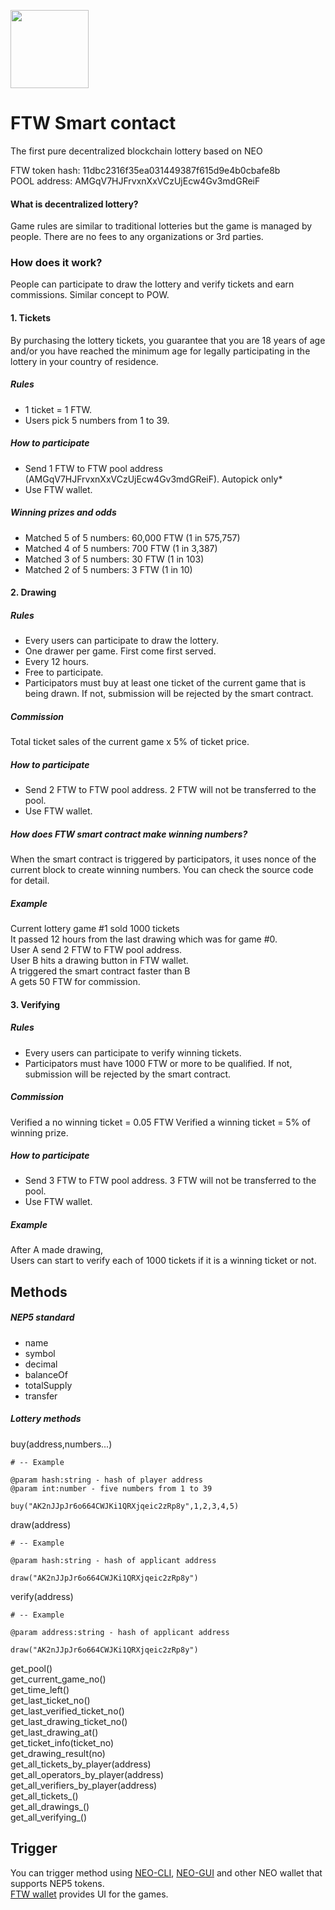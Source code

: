 <p>
  <img
    src="https://s3-us-west-2.amazonaws.com/ftwcoin.io/FTW_LOGO.png"
    width="125px;">
</p>

<h1>FTW Smart contact</h1>
<p>
    The first pure decentralized blockchain lottery based on NEO
</p>


FTW token hash: 11dbc2316f35ea031449387f615d9e4b0cbafe8b<br>
POOL address: AMGqV7HJFrvxnXxVCzUjEcw4Gv3mdGReiF

#### What is decentralized lottery?
Game rules are similar to traditional lotteries but the game is managed by people. There are no fees to any organizations or 3rd parties.

### How does it work?
People can participate to draw the lottery and verify tickets and earn commissions. Similar concept to POW.

#### 1. Tickets

By purchasing the lottery tickets, you guarantee that you are 18 years of age and/or you have reached the minimum age for legally participating in the lottery in your country of residence.

##### Rules
* 1 ticket = 1 FTW.
* Users pick 5 numbers from 1 to 39.

##### How to participate
* Send 1 FTW to FTW pool address (AMGqV7HJFrvxnXxVCzUjEcw4Gv3mdGReiF). Autopick only*
* Use FTW wallet.

##### Winning prizes and odds
* Matched 5 of 5 numbers: 60,000 FTW (1 in 575,757)
* Matched 4 of 5 numbers: 700 FTW (1 in 3,387)
* Matched 3 of 5 numbers: 30 FTW (1 in 103)
* Matched 2 of 5 numbers: 3 FTW (1 in 10)


#### 2. Drawing

##### Rules
* Every users can participate to draw the lottery.
* One drawer per game. First come first served.
* Every 12 hours.
* Free to participate.
* Participators must buy at least one ticket of the current game that is being drawn. If not, submission will be rejected by the smart contract.

##### Commission
Total ticket sales of the current game x 5% of ticket price.

##### How to participate
* Send 2 FTW to FTW pool address. 2 FTW will not be transferred to the pool.
* Use FTW wallet.

##### How does FTW smart contract make winning numbers?
When the smart contract is triggered by participators, it uses nonce of the current block to create winning numbers. You can check the source code for detail.

##### Example
Current lottery game #1 sold 1000 tickets<br/>
It passed 12 hours from the last drawing which was for game #0.<br/>
User A send 2 FTW to FTW pool address.<br/>
User B hits a drawing button in FTW wallet.<br/>
A triggered the smart contract faster than B<br/>
A gets 50 FTW for commission.

#### 3. Verifying

##### Rules
* Every users can participate to verify winning tickets.
* Participators must have 1000 FTW or more to be qualified. If not, submission will be rejected by the smart contract.

##### Commission
Verified a no winning ticket = 0.05 FTW
Verified a winning ticket = 5% of winning prize.

##### How to participate
* Send 3 FTW to FTW pool address. 3 FTW will not be transferred to the pool.
* Use FTW wallet.

##### Example
After A made drawing, <br/>
Users can start to verify each of 1000 tickets if it is a winning ticket or not.


## Methods

##### NEP5 standard

- name
- symbol
- decimal
- balanceOf
- totalSupply
- transfer


##### Lottery methods

buy(address,numbers...)

```
# -- Example

@param hash:string - hash of player address
@param int:number - five numbers from 1 to 39 

buy("AK2nJJpJr6o664CWJKi1QRXjqeic2zRp8y",1,2,3,4,5)
```

draw(address)

```
# -- Example

@param hash:string - hash of applicant address

draw("AK2nJJpJr6o664CWJKi1QRXjqeic2zRp8y")
```

verify(address)

```
# -- Example

@param address:string - hash of applicant address

draw("AK2nJJpJr6o664CWJKi1QRXjqeic2zRp8y")
```
get_pool()<br/>
get_current_game_no()<br/>
get_time_left()<br/>
get_last_ticket_no()<br/>
get_last_verified_ticket_no()<br/>
get_last_drawing_ticket_no()<br/>
get_last_drawing_at()<br/>
get_ticket_info(ticket_no)<br/>
get_drawing_result(no)<br/>
get_all_tickets_by_player(address)<br/>
get_all_operators_by_player(address)<br/>
get_all_verifiers_by_player(address)<br/>
get_all_tickets_()<br/>
get_all_drawings_()<br/>
get_all_verifying_()<br/>


## Trigger
You can trigger method using [NEO-CLI](https://github.com/neo-project/neo-cli), [NEO-GUI](https://github.com/neo-project/neo-gui) and other NEO wallet that supports NEP5 tokens.<br/>
[FTW wallet](https://wallet.ftwcoin.io) provides UI for the games.